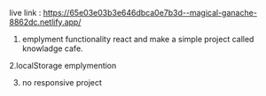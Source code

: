 live link : https://65e03e03b3e646dbca0e7b3d--magical-ganache-8862dc.netlify.app/

1. emplyment functionality react and make a simple project called knowladge cafe.

2.localStorage emplymention

3. no responsive project